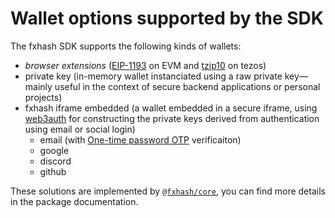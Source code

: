 # Wallet options supported by the SDK

The fxhash SDK supports the following kinds of wallets:

- _browser extensions_ ([EIP-1193](https://eips.ethereum.org/EIPS/eip-1193) on EVM and [tzip10](https://tzip.tezosagora.org/proposal/tzip-10) on tezos)
- private key (in-memory wallet instanciated using a raw private key—mainly useful in the context of secure backend applications or personal projects)
- fxhash iframe embedded (a wallet embedded in a secure iframe, using [web3auth](https://web3auth.io/) for constructing the private keys derived from authentication using email or social login)
  - email (with [One-time password OTP](https://en.wikipedia.org/wiki/One-time_password) verificaiton)
  - google
  - discord
  - github

These solutions are implemented by [`@fxhash/core`](../packages/core/), you can find more details in the package documentation.
